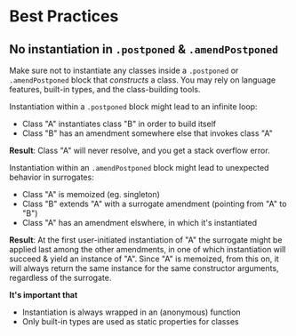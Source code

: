 <!-- @@@page:manual@@@ -->
<!-- @@@title:Best Practices@@@ -->

Best Practices
==============

## No instantiation in `.postponed` & `.amendPostponed`

Make sure not to instantiate any classes inside a `.postponed` or `.amendPostponed` block that *constructs* a class. You may rely on language features, built-in types, and the class-building tools.

Instantiation within a `.postponed` block might lead to an infinite loop:

- Class "A" instantiates class "B" in order to build itself
- Class "B" has an amendment somewhere else that invokes class "A"

**Result**: Class "A" will never resolve, and you get a stack overflow error.

Instantiation within an `.amendPostponed` block might lead to unexpected behavior in surrogates:

- Class "A" is memoized (eg. singleton)
- Class "B" extends "A" with a surrogate amendment (pointing from "A" to "B")
- Class "A" has an amendment elswhere, in which it's instantiated

**Result**: At the first user-initiated instantiation of "A" the surrogate might be applied last among the other amendments, in one of which instantiation will succeed & yield an instance of "A". Since "A" is memoized, from this on, it will always return the same instance for the same constructor arguments, regardless of the surrogate.

**It's important that**

- Instantiation is always wrapped in an (anonymous) function
- Only built-in types are used as static properties for classes
